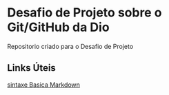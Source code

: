 # Desafio de Projeto sobre o Git/GitHub da Dio
Repositorio criado para o Desafio de Projeto

## Links Úteis
[sintaxe Basica Markdown](https://docs.microsoft.com/pt-br/office/vba/api/project.task.actualovertimework)
